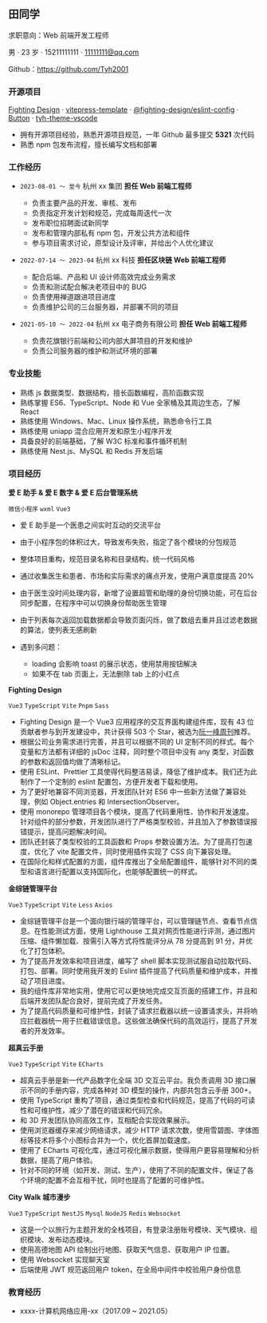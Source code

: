 ## 田同学

求职意向：Web 前端开发工程师

男 · 23 岁 · 15211111111 · 11111111@qq.com

Github：https://github.com/Tyh2001

### 开源项目

[Fighting Design](https://github.com/FightingDesign/fighting-design) · [vitepress-template](https://github.com/Tyh2001/vitepress-template) · [@fighting-design/eslint-config](https://github.com/FightingDesign/fighting-design/tree/master/packages/fighting-eslint-config) · [Button](https://github.com/Tyh2001/Button) · [tyh-theme-vscode](https://github.com/Tyh2001/tyh-theme-vscode)

- 拥有开源项目经验，熟悉开源项目规范，一年 Github 最多提交 **5321** 次代码
- 熟悉 npm 包发布流程，擅长编写文档和部署

### 工作经历

- `2023-08-01 ～ 至今` 杭州 xx 集团 **担任 Web 前端工程师**

  - 负责主要产品的开发、审核、发布
  - 负责指定开发计划和规范，完成每周迭代一次
  - 发布职位招聘面试新同学
  - 发布和管理内部私有 npm 包，开发公共方法和组件
  - 参与项目需求讨论，原型设计及评审，并给出个人优化建议

- `2022-07-14 ～ 2023-04` 杭州 xx 科技 **担任区块链 Web 前端工程师**

  - 配合后端、产品和 UI 设计师高效完成业务需求
  - 负责和测试配合解决老项目中的 BUG
  - 负责使用禅道跟进项目进度
  - 负责维护公司的三台服务器，并部署不同的项目
 
- `2021-05-10 ～ 2022-04` 杭州 xx 电子商务有限公司 **担任 Web 前端工程师**

  - 负责花旗银行前端和公司内部大屏项目的开发和维护
  - 负责公司服务器的维护和测试环境的部署

### 专业技能

- 熟练 js 数据类型、数据结构，擅长函数编程，高阶函数实现
- 熟练掌握 ES6、TypeScript、Node 和 Vue 全家桶及其周边生态，了解 React
- 熟练使用 Windows、Mac、Linux 操作系统，熟悉命令行工具
- 熟练使用 uniapp 混合应用开发和原生小程序开发
- 具备良好的前端基础，了解 W3C 标准和事件循环机制
- 熟练使用 Nest.js、MySQL 和 Redis 开发后端

### 项目经历

**爱 E 助手 & 爱 E 数字 & 爱 E 后台管理系统**

`微信小程序` `wxml` `Vue3`

- 爱 E 助手是一个医患之间实时互动的交流平台
- 由于小程序包的体积过大，导致发布失败，指定了各个模块的分包规范
- 整体项目重构，规范目录名称和目录结构，统一代码风格
- 通过收集医生和患者、市场和实际需求的痛点开发，使用户满意度提高 20%
- 由于医生没时间处理内容，新增了设置超管和助理的身份切换功能，可在后台同步配置，在程序中可以切换身份帮助医生管理
- 由于列表每次返回加载数据都会导致页面闪烁，做了数组去重并且过滤老数据的算法，使列表无感刷新

- 遇到多问题：
  - loading 会影响 toast 的展示状态，使用禁用按钮解决
  - 如果不在 tab 页面上，无法删除 tab 上的小红点

**Fighting Design**

`Vue3` `TypeScript` `Vite` `Pnpm` `Sass`

- Fighting Design 是一个 Vue3 应用程序的交互界面构建组件库，现有 43 位贡献者参与到开发建设中，共计获得 503 个 Star，被选为[阮一峰周刊](https://www.ruanyifeng.com/blog/2022/09/weekly-issue-225.html)推荐。
- 根据公司业务需求进行完善，并且可以根据不同的 UI 定制不同的样式。每个变量和方法都有详细的 jsDoc 注释，同时整个项目中没有 any 类型，对函数的参数和返回值均做了清晰标记。
- 使用 ESLint、Prettier 工具使得代码整洁易读，降低了维护成本。我们还为此制作了一个定制的 eslint 配置包，方便开发者下载和使用。
- 为了更好地兼容不同浏览器，开发团队针对 ES6 中一些新方法做了兼容处理，例如 Object.entries 和 IntersectionObserver。
- 使用 monorepo 管理项目各个模块，提高了代码重用性、协作和开发速度。针对组件的部分参数，开发团队进行了严格类型校验，并且加入了参数错误报错提示，提高问题解决时间。
- 团队还封装了类型校验的工具函数和 Props 参数设置方法。为了提高打包速度，优化了 vite 配置文件，同时使用插件实现了 CSS 向下兼容处理。
- 在国际化和样式配置的方面，组件库推出了全局配置组件，能够针对不同的类型和语言进行配置以支持国际化，也能够配置统一的样式。

**金综链管理平台**

`Vue3` `TypeScript` `Vite` `Less` `Axios`

- 金综链管理平台是一个面向银行端的管理平台，可以管理链节点、查看节点信息。在性能测试方面，使用 Lighthouse 工具对网页性能进行评测，通过图片压缩、组件懒加载、按需引入等方式将性能评分从 78 分提高到 91 分，并优化了打包体积。
- 为了提高开发效率和项目进度，编写了 shell 脚本实现测试服自动拉取代码、打包、部署。同时使用我开发的 Eslint 插件提高了代码质量和维护成本，并推动了项目进度。
- 我的组件库非常地实用，使用它可以更快地完成交互页面的搭建工作，并且和后端开发团队配合良好，提前完成了开发任务。
- 为了提高代码质量和可维护性，封装了请求拦截器以统一设置请求头，并将响应拦截器统一用于拦截错误信息。这些做法确保代码的高效运行，提高了开发者的开发效率。

**超真云手册**

`Vue3` `TypeScript` `Vite` `ECharts`

- 超真云手册是新一代产品数字化全端 3D 交互云平台。我负责调用 3D 接口展示不同的手册内容，完成各种对 3D 模型的操作，内部共包含云手册 300+。
- 使用 TypeScript 重构了项目，通过类型检查和代码规范，提高了代码的可读性和可维护性，减少了潜在的错误和代码冗余。
- 和 3D 开发团队协同高效工作，互相配合实现效果展示。
- 使用浏览器缓存来减少网络请求，减少 HTTP 请求次数，使用雪碧图、字体图标等技术将多个小图标合并为一个，优化首屏加载速度。
- 使用了 ECharts 可视化库，通过可视化展示数据，使得用户更容易理解和分析数据，提高了用户体验。
- 针对不同的环境（如开发、测试、生产），使用了不同的配置文件，保证了各个环境的配置不会互相干扰，同时也提高了配置的可维护性。

**City Walk 城市漫步**

`Vue3` `TypeScript` `NestJS` `Mysql` `NodeJS` `Redis` `Websocket`

- 这是一个以旅行为主题开发的全栈项目，有登录注册账号模块、天气模块、组织模块、发布动态模块。
- 使用高德地图 API 绘制出行地图、获取天气信息、获取用户 IP 位置。
- 使用 Websocket 实现聊天室
- 后端使用 JWT 规范返回用户 token，在全局中间件中校验用户身份信息

### 教育经历

- xxxx-计算机网络应用-xx（2017.09 ~ 2021.05）
